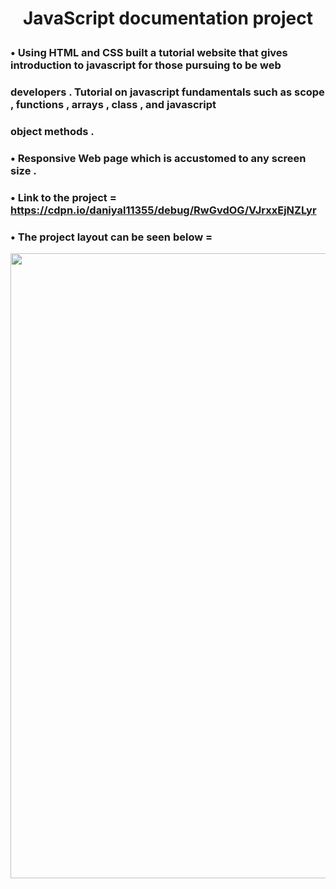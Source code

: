 # <p align = "center" > JavaScript documentation project </p>   

###  • Using HTML and CSS built a tutorial website that gives introduction to javascript for those pursuing to be web
###       developers . Tutorial on javascript fundamentals such as scope , functions , arrays , class , and javascript
###        object methods .
###  • Responsive Web page which is accustomed to any screen size . 
###  • Link to the project = https://cdpn.io/daniyal11355/debug/RwGvdOG/VJrxxEjNZLyr 
###  • The project layout can be seen below = 


<p align = "center" >
<img src="https://github.com/aqib-javed1119/Projects/blob/main/Projects/Web%20dev%20projects/Responsive%20Web%20design%20projects/JavaScript%20documentation%20project/Video.gif" width="1250" height="1000" />
